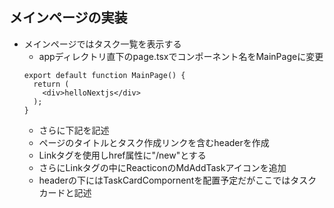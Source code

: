 ## メインページの実装
- メインページではタスク一覧を表示する
    - appディレクトリ直下のpage.tsxでコンポーネント名をMainPageに変更
    ```
    export default function MainPage() {
      return (
        <div>helloNextjs</div>
      );
    }
    ```
    - さらに下記を記述
    - ページのタイトルとタスク作成リンクを含むheaderを作成
    - Linkタグを使用しhref属性に"/new"とする
    - さらにLinkタグの中にReacticonのMdAddTaskアイコンを追加
    - headerの下にはTaskCardCompornentを配置予定だがここではタスクカードと記述
